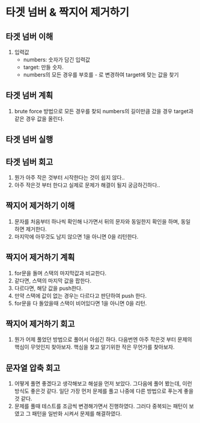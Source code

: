 # 타겟 넘버 & 짝지어 제거하기

## 타겟 넘버 이해

1. 입력값
    - numbers: 숫자가 담긴 입력값
    - target: 만들 숫자.
    - numbers의 모든 경우를 부호를 - 로 변경하여 target에 맞는 값을 찾기

## 타겟 넘버 계획

1. brute force 방법으로 모든 경우를 찾되 numbers의 길이만큼 갔을 경우 target과 같은 경우 값을 올린다.

## 타겟 넘버 실행

## 타겟 넘버 회고

1. 뭔가 아주 작은 것부터 시작한다는 것이 쉽지 않다..
2. 아주 작은것 부터 한다고 실제로 문제가 해결이 될지 궁금하긴하다..

## 짝지어 제거하기 이해

1. 문자를 처음부터 하나씩 확인해 나가면서 뒤의 문자와 동일한지 확인을 하며, 동일하면 제거한다.
2. 마지막에 아무것도 남지 않으면 1을 아니면 0을 리턴한다.

## 짝지어 제거하기 계획

1. for문을 돌며 스택의 마지막값과 비교한다.
2. 같다면, 스택의 마지막 값을 팝한다.
3. 다르다면, 해당 값을 push한다.
4. 만약 스택에 값이 없는 경우는 다르다고 판단하여 push 한다.
5. for문을 다 돌았을때 스택이 비어있다면 1을 아니면 0을 리턴.

## 짝지어 제거하기 회고

1. 뭔가 어제 풀었던 방법으로 풀어서 아쉽긴 하다. 다음번엔 아주 작은것 부터 문제의 핵심이 무엇인지 찾아보자. 핵심을 찾고 알기위한 작은 무언가를 찾아보자.

## 문자열 압축 회고

1. 어떻게 풀면 좋겠다고 생각해보고 해설을 먼저 보았다. 그다음에 풀어 봤는데, 이런 방식도 좋은것 같다. 일단 가장 먼저 문제를 풀고 나중에 다른 방법으로 푸는게 좋을것 같다.
2. 문제를 풀때 테스트를 조금씩 변경해가면서 진행하였다. 그러다 중복되는 패턴이 보였고 그 패턴을 일반화 시켜서 문제를 해결하였다.